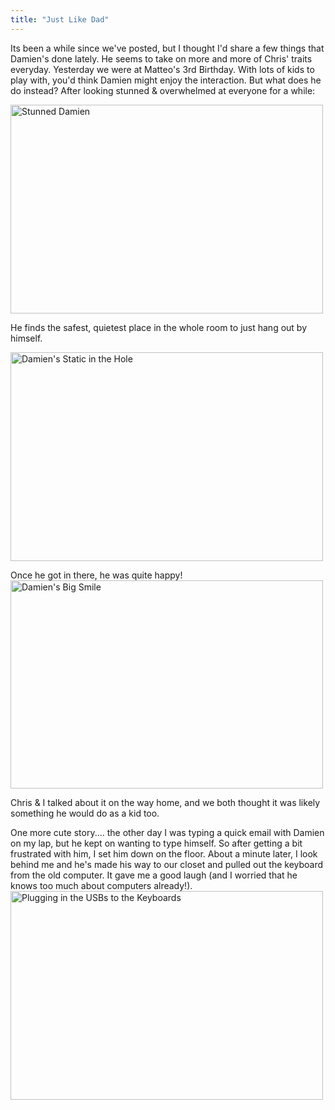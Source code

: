 ```yaml
---
title: "Just Like Dad"
---
```

<p>Its been a while since we've posted, but I thought I'd share a few things that Damien's done lately.  He seems to take on more and more of Chris' traits everyday.  Yesterday we were at Matteo's 3rd Birthday.  With lots of kids to play with, you'd think Damien might enjoy the interaction.  But what does he do instead?  After looking stunned &amp; overwhelmed at everyone for a while:</p>
<p><a href="https://www.flickr.com/photos/lemon/2448187438/" class="tt-flickr tt-flickr-Medium"><img src="https://farm3.static.flickr.com/2096/2448187438_45486dfe82.jpg" alt="Stunned Damien" width="500" height="334" border="0" /></a></p>
<p>He finds the safest, quietest place in the whole room to just hang out by himself.</p>
<p><a href="https://www.flickr.com/photos/lemon/2447419685/" class="tt-flickr tt-flickr-Medium"><img src="https://farm3.static.flickr.com/2253/2447419685_74bea24393.jpg" alt="Damien's Static in the Hole" width="500" height="334" border="0" /></a></p>
<p>Once he got in there, he was quite happy!<br />
<a href="https://www.flickr.com/photos/lemon/2447417379/" class="tt-flickr tt-flickr-Medium"><img src="https://farm3.static.flickr.com/2383/2447417379_79b857a8a8.jpg" alt="Damien's Big Smile" width="500" height="333" border="0" /></a></p>
<p>Chris &amp; I talked about it on the way home, and we both thought it was likely something he would do as a kid too.</p>
<p>One more cute story.... the other day I was typing a quick email with Damien on my lap, but he kept on wanting to type himself.  So after getting a bit frustrated with him, I set him down on the floor.  About a minute later, I look behind me and he's made his way to our closet and pulled out the keyboard from the old computer.  It gave me a good laugh (and I worried that he knows too much about computers already!).<a href="https://www.flickr.com/photos/lemon/2442665971/" class="tt-flickr tt-flickr-Medium"><img src="https://farm3.static.flickr.com/2340/2442665971_179c8fffb7.jpg" alt="Plugging in the USBs to the Keyboards" width="500" height="334" border="0" /></a></p>
